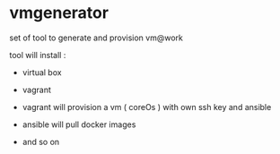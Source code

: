 # vmgenerator
set of tool to generate and provision vm@work

tool will install :

- virtual box 
- vagrant


- vagrant will provision a vm ( coreOs ) with own ssh key and ansible
- ansible will pull docker images
- and so on
